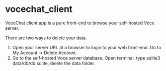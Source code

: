 # vocechat_client

VoceChat client app is a pure front-end to browse your self-hosted Voce server.

There are two ways to delete your data.

1. Open your server URL at a browser to login to your web front-end. Go to My Account -> Delete Account.
2. Go to the self-hosted Voce server database. Open terminal, type sqlite3 data/db/db.sqlite, delete the data folder.
